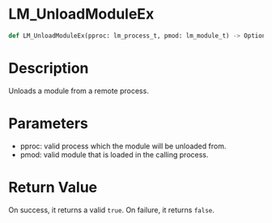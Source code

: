 # LM_UnloadModuleEx

```python
def LM_UnloadModuleEx(pproc: lm_process_t, pmod: lm_module_t) -> Optional[bool]
```

# Description

Unloads a module from a remote process.

# Parameters

- pproc: valid process which the module will be unloaded from.
- pmod: valid module that is loaded in the calling process.

# Return Value

On success, it returns a valid `true`. On failure, it returns `false`.

